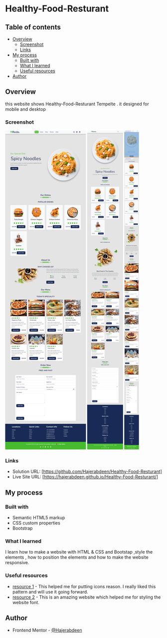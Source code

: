 # Healthy-Food-Resturant

## Table of contents

- [Overview](#overview)
  - [Screenshot](#screenshot)
  - [Links](#links)
- [My process](#my-process)
  - [Built with](#built-with)
  - [What I learned](#what-i-learned)
  - [Useful resources](#useful-resources)
- [Author](#author)


## Overview
this website shows Healthy-Food-Resturant Tempelte .
it designed for mobile and desktop

### Screenshot

![](./screenshots/Desktop%20view.png)
![](./screenshots/meduim%20devices%20view.png)
![](./screenshots/mobile%20view.png)

### Links

- Solution URL: [https://github.com/Hajerabdeen/Healthy-Food-Resturant]
- Live Site URL: [https://hajerabdeen.github.io/Healthy-Food-Resturant/]


## My process

### Built with

- Semantic HTML5 markup
- CSS custom properties
- Bootstrap


### What I learned

I learn how to make a website with HTML & CSS and Bootstap ,style the elements , how to position the elements and how to make the website responsive. 

### Useful resources

- [resource 1](https://fontawesome.com) - This helped me for putting icons reason. I really liked this pattern and will use it going forward.
- [resource 2](https://fonts.google.com/specimen/Bai+Jamjuree) - This is an amazing website which helped me for styling the website font.

## Author
- Frontend Mentor - [@Hajerabdeen](https://www.frontendmentor.io/profile/Hajerabdeen)